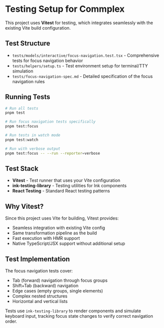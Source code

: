 # Testing Setup for Commplex

This project uses **Vitest** for testing, which integrates seamlessly with the existing Vite build configuration.

## Test Structure

- `tests/models/interactive/focus-navigation.test.tsx` - Comprehensive tests for focus navigation behavior
- `tests/helpers/setup.ts` - Test environment setup for terminal/TTY simulation
- `tests/focus-navigation-spec.md` - Detailed specification of the focus navigation rules

## Running Tests

```bash
# Run all tests
pnpm test

# Run focus navigation tests specifically
pnpm test:focus

# Run tests in watch mode
pnpm test:watch

# Run with verbose output
pnpm test:focus -- --run --reporter=verbose
```

## Test Stack

- **Vitest** - Test runner that uses your Vite configuration
- **ink-testing-library** - Testing utilities for Ink components
- **React Testing** - Standard React testing patterns

## Why Vitest?

Since this project uses Vite for building, Vitest provides:
- Seamless integration with existing Vite config
- Same transformation pipeline as the build
- Fast execution with HMR support
- Native TypeScript/JSX support without additional setup

## Test Implementation

The focus navigation tests cover:
- Tab (forward) navigation through focus groups
- Shift+Tab (backward) navigation
- Edge cases (empty groups, single elements)
- Complex nested structures
- Horizontal and vertical lists

Tests use `ink-testing-library` to render components and simulate keyboard input, tracking focus state changes to verify correct navigation order.